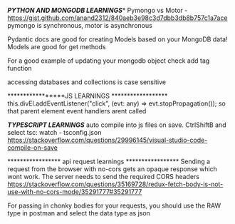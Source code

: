 *************PYTHON AND MONGODB LEARNINGS**************
Pymongo vs Motor - https://gist.github.com/anand2312/840aeb3e98c3d7dbb3db8b757c1a7ace
pymongo is synchronous, motor is asynchronous

Pydantic docs are good for creating Models based on your MongoDB data! Models are good for get methods 


For a good example of updating your mongodb object check add tag function

accessing databases and collections is case sensitive




*****************JS LEARNINGS ******************
this.divEl.addEventListener("click", (evt: any) => evt.stopPropagation()); so that parent element event handlers arent called


*****************TYPESCRIPT LEARNINGS*****************
auto compile into js files on save. CtrlShiftB and select tsc: watch - tsconfig.json
https://stackoverflow.com/questions/29996145/visual-studio-code-compile-on-save



***************** api request learnings *****************
Sending a request from the browser with no-cors gets an opaque response which wont work. The server needs to send the required CORS headers
https://stackoverflow.com/questions/35169728/redux-fetch-body-is-not-use-with-no-cors-mode/35291777#35291777

For passing in chonky bodies for your requests, you should use the RAW type in postman and select the data type as json